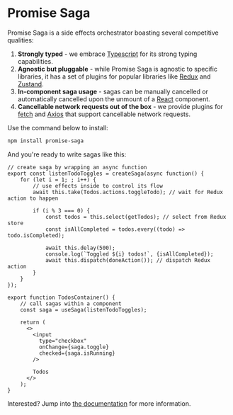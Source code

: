 # Promise Saga

Promise Saga is a side effects orchestrator boasting several competitive qualities:

1. **Strongly typed** - we embrace [Typescript](https://www.typescriptlang.org) for its strong typing capabilities.
2. **Agnostic but pluggable** - while Promise Saga is agnostic to specific libraries, it has a set of plugins for popular libraries like [Redux](https://redux.js.org) and [Zustand](https://zustand-demo.pmnd.rs).
3. **In-component saga usage** - sagas can be manually cancelled or automatically cancelled upon the unmount of a [React](https://react.dev) component.
4. **Cancellable network requests out of the box** - we provide plugins for [fetch](https://developer.mozilla.org/en-US/docs/Web/API/Fetch_API/Using_Fetch) and [Axios](https://axios-http.com) that support cancellable network requests.

Use the command below to install:

```bash
npm install promise-saga
```

And you're ready to write sagas like this:

```tsx
// create saga by wrapping an async function
export const listenTodoToggles = createSaga(async function() {
    for (let i = 1; ; i++) {
        // use effects inside to control its flow
        await this.take(Todos.actions.toggleTodo); // wait for Redux action to happen

        if (i % 3 === 0) {
            const todos = this.select(getTodos); // select from Redux store
            const isAllCompleted = todos.every((todo) => todo.isCompleted);

            await this.delay(500);
            console.log(`Toggled ${i} todos!`, {isAllCompleted});
            await this.dispatch(doneAction()); // dispatch Redux action
        }
    }
});

export function TodosContainer() {
    // call sagas within a component
    const saga = useSaga(listenTodoToggles);

    return (
      <>
        <input
          type="checkbox"
          onChange={saga.toggle}
          checked={saga.isRunning}
        />
        
        Todos
      </>
    );
}
```

Interested? Jump into [the documentation](https://promise-saga.github.io) for more information.
